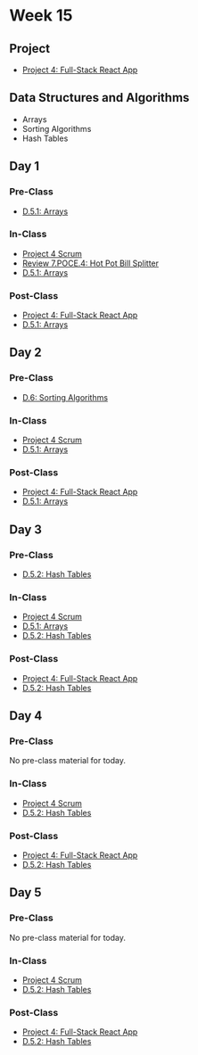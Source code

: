 # Week 15

## Project

* [Project 4: Full-Stack React App](../../projects/project-4-full-stack-react-app.md)

## Data Structures and Algorithms

* Arrays
* Sorting Algorithms
* Hash Tables

## Day 1

### Pre-Class

* [D.5.1: Arrays](../../data-structures-and-algorithms/d.5-data-structures/d.5.1-arrays.md)

### In-Class

* [Project 4 Scrum](../../course-logistics/course-methodology.md#project-scrums)
* [Review 7.POCE.4: Hot Pot Bill Splitter](../../course-logistics/course-methodology.md#peer-code-review)
* [D.5.1: Arrays](../../data-structures-and-algorithms/d.5-data-structures/d.5.1-arrays.md)

### Post-Class

* [Project 4: Full-Stack React App](../../projects/project-4-full-stack-react-app.md)
* [D.5.1: Arrays](../../data-structures-and-algorithms/d.5-data-structures/d.5.1-arrays.md)

## Day 2

### Pre-Class

* [D.6: Sorting Algorithms](../../data-structures-and-algorithms/d.6-sorting-algorithms.md)

### In-Class

* [Project 4 Scrum](../../course-logistics/course-methodology.md#project-scrums)
* [D.5.1: Arrays](../../data-structures-and-algorithms/d.5-data-structures/d.5.1-arrays.md)

### Post-Class

* [Project 4: Full-Stack React App](../../projects/project-4-full-stack-react-app.md)
* [D.5.1: Arrays](../../data-structures-and-algorithms/d.5-data-structures/d.5.1-arrays.md)

## Day 3

### Pre-Class

* [D.5.2: Hash Tables](../../data-structures-and-algorithms/d.5-data-structures/d.5.2-hash-tables.md)

### In-Class

* [Project 4 Scrum](../../course-logistics/course-methodology.md#project-scrums)
* [D.5.1: Arrays](../../data-structures-and-algorithms/d.5-data-structures/d.5.1-arrays.md)
* [D.5.2: Hash Tables](../../data-structures-and-algorithms/d.5-data-structures/d.5.2-hash-tables.md)

### Post-Class

* [Project 4: Full-Stack React App](../../projects/project-4-full-stack-react-app.md)
* [D.5.2: Hash Tables](../../data-structures-and-algorithms/d.5-data-structures/d.5.2-hash-tables.md)

## Day 4

### Pre-Class

No pre-class material for today.

### In-Class

* [Project 4 Scrum](../../course-logistics/course-methodology.md#project-scrums)
* [D.5.2: Hash Tables](../../data-structures-and-algorithms/d.5-data-structures/d.5.2-hash-tables.md)

### Post-Class

* [Project 4: Full-Stack React App](../../projects/project-4-full-stack-react-app.md)
* [D.5.2: Hash Tables](../../data-structures-and-algorithms/d.5-data-structures/d.5.2-hash-tables.md)

## Day 5

### Pre-Class

No pre-class material for today.

### In-Class

* [Project 4 Scrum](../../course-logistics/course-methodology.md#project-scrums)
* [D.5.2: Hash Tables](../../data-structures-and-algorithms/d.5-data-structures/d.5.2-hash-tables.md)

### Post-Class

* [Project 4: Full-Stack React App](../../projects/project-4-full-stack-react-app.md)
* [D.5.2: Hash Tables](../../data-structures-and-algorithms/d.5-data-structures/d.5.2-hash-tables.md)


